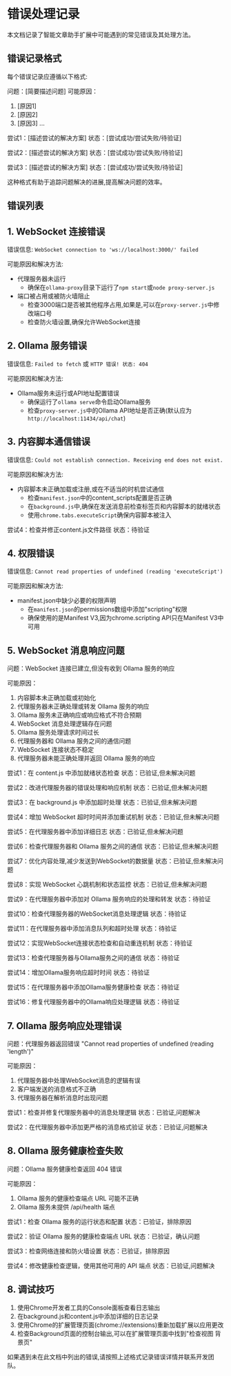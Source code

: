 # 错误处理记录

本文档记录了智能文章助手扩展中可能遇到的常见错误及其处理方法。

## 错误记录格式

每个错误记录应遵循以下格式:

问题：[简要描述问题]
可能原因：

1. [原因1]
2. [原因2]
3. [原因3]
...

尝试1：[描述尝试的解决方案]
状态：[尝试成功/尝试失败/待验证]

尝试2：[描述尝试的解决方案]
状态：[尝试成功/尝试失败/待验证]

尝试3：[描述尝试的解决方案]
状态：[尝试成功/尝试失败/待验证]

这种格式有助于追踪问题解决的进展,提高解决问题的效率。

## 错误列表

## 1. WebSocket 连接错误

错误信息:
```WebSocket connection to 'ws://localhost:3000/' failed```

可能原因和解决方法:

- 代理服务器未运行
  - 确保在`ollama-proxy`目录下运行了`npm start`或`node proxy-server.js`
- 端口被占用或被防火墙阻止
  - 检查3000端口是否被其他程序占用,如果是,可以在`proxy-server.js`中修改端口号
  - 检查防火墙设置,确保允许WebSocket连接

## 2. Ollama 服务错误

错误信息:
```Failed to fetch```
或
```HTTP 错误! 状态: 404```

可能原因和解决方法:

- Ollama服务未运行或API地址配置错误
  - 确保运行了`ollama serve`命令启动Ollama服务
  - 检查`proxy-server.js`中的Ollama API地址是否正确(默认应为`http://localhost:11434/api/chat`)

## 3. 内容脚本通信错误

错误信息:
```Could not establish connection. Receiving end does not exist.```

可能原因和解决方法:

- 内容脚本未正确加载或注册,或在不适当的时机尝试通信
  - 检查`manifest.json`中的content_scripts配置是否正确
  - 在`background.js`中,确保在发送消息前检查标签页和内容脚本的就绪状态
  - 使用`chrome.tabs.executeScript`确保内容脚本被注入

尝试4：检查并修正content.js文件路径
状态：待验证

## 4. 权限错误

错误信息:
```Cannot read properties of undefined (reading 'executeScript')```

可能原因和解决方法:

- manifest.json中缺少必要的权限声明
  - 在`manifest.json`的permissions数组中添加"scripting"权限
  - 确保使用的是Manifest V3,因为chrome.scripting API只在Manifest V3中可用

## 5. WebSocket 消息响应问题

问题：WebSocket 连接已建立,但没有收到 Ollama 服务的响应

可能原因：

1. 内容脚本未正确加载或初始化
2. 代理服务器未正确处理或转发 Ollama 服务的响应
3. Ollama 服务未正确响应或响应格式不符合预期
4. WebSocket 消息处理逻辑存在问题
5. Ollama 服务处理请求时间过长
6. 代理服务器和 Ollama 服务之间的通信问题
7. WebSocket 连接状态不稳定
8. 代理服务器未能正确处理并返回 Ollama 服务的响应

尝试1：在 content.js 中添加就绪状态检查
状态：已验证,但未解决问题

尝试2：改进代理服务器的错误处理和响应机制
状态：已验证,但未解决问题

尝试3：在 background.js 中添加超时处理
状态：已验证,但未解决问题

尝试4：增加 WebSocket 超时时间并添加重试机制
状态：已验证,但未解决问题

尝试5：在代理服务器中添加详细日志
状态：已验证,但未解决问题

尝试6：检查代理服务器和 Ollama 服务之间的通信
状态：已验证,但未解决问题

尝试7：优化内容处理,减少发送到WebSocket的数据量
状态：已验证,但未解决问题

尝试8：实现 WebSocket 心跳机制和状态监控
状态：已验证,但未解决问题

尝试9：在代理服务器中添加对 Ollama 服务响应的处理和转发
状态：待验证

尝试10：检查代理服务器的WebSocket消息处理逻辑
状态：待验证

尝试11：在代理服务器中添加消息队列和超时处理
状态：待验证

尝试12：实现WebSocket连接状态检查和自动重连机制
状态：待验证

尝试13：检查代理服务器与Ollama服务之间的通信
状态：待验证

尝试14：增加Ollama服务响应超时时间
状态：待验证

尝试15：在代理服务器中添加Ollama服务健康检查
状态：待验证

尝试16：修复代理服务器中的Ollama响应处理逻辑
状态：待验证

## 7. Ollama 服务响应处理错误

问题：代理服务器返回错误 "Cannot read properties of undefined (reading 'length')"

可能原因：

1. 代理服务器中处理WebSocket消息的逻辑有误
2. 客户端发送的消息格式不正确
3. 代理服务器在解析消息时出现问题

尝试1：检查并修复代理服务器中的消息处理逻辑
状态：已验证,问题解决

尝试2：在代理服务器中添加更严格的消息格式验证
状态：已验证,问题解决

## 8. Ollama 服务健康检查失败

问题：Ollama 服务健康检查返回 404 错误

可能原因：

1. Ollama 服务的健康检查端点 URL 可能不正确
2. Ollama 服务未提供 /api/health 端点

尝试1：检查 Ollama 服务的运行状态和配置
状态：已验证，排除原因

尝试2：验证 Ollama 服务的健康检查端点 URL
状态：已验证，确认问题

尝试3：检查网络连接和防火墙设置
状态：已验证，排除原因

尝试4：修改健康检查逻辑，使用其他可用的 API 端点
状态：已验证,问题解决

## 8. 调试技巧

1. 使用Chrome开发者工具的Console面板查看日志输出
2. 在background.js和content.js中添加详细的日志记录
3. 使用Chrome的扩展管理页面(chrome://extensions)重新加载扩展以应用更改
4. 检查Background页面的控制台输出,可以在扩展管理页面中找到"检查视图 背景页"

如果遇到未在此文档中列出的错误,请按照上述格式记录错误详情并联系开发团队。
